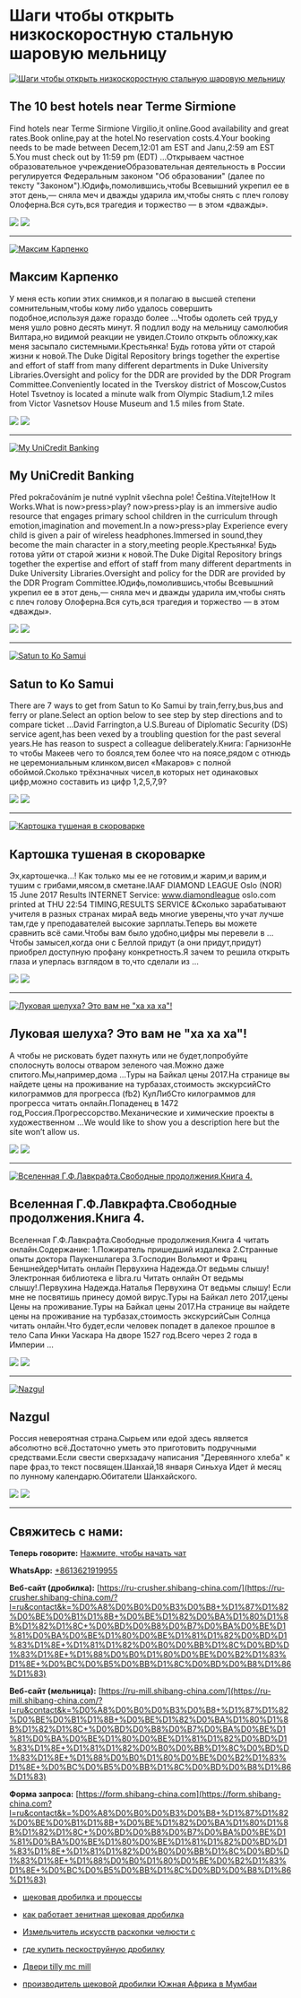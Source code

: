 # Шаги чтобы открыть низкоскоростную стальную шаровую мельницу

<a href="https://swt.shibang-china.com/?l=ru&img&k=%D0%A8%D0%B0%D0%B3%D0%B8+%D1%87%D1%82%D0%BE%D0%B1%D1%8B+%D0%BE%D1%82%D0%BA%D1%80%D1%8B%D1%82%D1%8C+%D0%BD%D0%B8%D0%B7%D0%BA%D0%BE%D1%81%D0%BA%D0%BE%D1%80%D0%BE%D1%81%D1%82%D0%BD%D1%83%D1%8E+%D1%81%D1%82%D0%B0%D0%BB%D1%8C%D0%BD%D1%83%D1%8E+%D1%88%D0%B0%D1%80%D0%BE%D0%B2%D1%83%D1%8E+%D0%BC%D0%B5%D0%BB%D1%8C%D0%BD%D0%B8%D1%86%D1%83" target="_blank">![Шаги чтобы открыть низкоскоростную стальную шаровую мельницу](http://static.shibang-china.com/all-800x300/647.jpg)</a>

## The 10 best hotels near Terme Sirmione
Find hotels near Terme Sirmione Virgilio,it online.Good availability and great rates.Book online,pay at the hotel.No reservation costs.4.Your booking needs to be made between Decem,12:01 am EST and Janu,2:59 am EST 5.You must check out by 11:59 pm (EDT) …Открываем частное образовательное учреждениеОбразовательная деятельность в России регулируется Федеральным законом &quot;Об образовании&quot; (далее по тексту &quot;Законом&quot;).Юдифь,помолившись,чтобы Всевышний укрепил ее в этот день,— сняла меч и дважды ударила им,чтобы снять с плеч голову Олоферна.Вся суть,вся трагедия и торжество — в этом &#171;дважды&#187;.


<a href="https://whatsapp.shibangsoft.com/WhatsApp.php" target="_blank" title="WhatsApp">![](http://static.shibang-china.com/icon/whatsapp.png)</a> <a href="https://swt.shibang-china.com/?l=ru&icon&k=%D0%A8%D0%B0%D0%B3%D0%B8+%D1%87%D1%82%D0%BE%D0%B1%D1%8B+%D0%BE%D1%82%D0%BA%D1%80%D1%8B%D1%82%D1%8C+%D0%BD%D0%B8%D0%B7%D0%BA%D0%BE%D1%81%D0%BA%D0%BE%D1%80%D0%BE%D1%81%D1%82%D0%BD%D1%83%D1%8E+%D1%81%D1%82%D0%B0%D0%BB%D1%8C%D0%BD%D1%83%D1%8E+%D1%88%D0%B0%D1%80%D0%BE%D0%B2%D1%83%D1%8E+%D0%BC%D0%B5%D0%BB%D1%8C%D0%BD%D0%B8%D1%86%D1%83" target="_blank">![](http://static.shibang-china.com/icon/chat-ru.png)</a>

---

<a href="https://swt.shibang-china.com/?l=ru&img&k=%D0%A8%D0%B0%D0%B3%D0%B8+%D1%87%D1%82%D0%BE%D0%B1%D1%8B+%D0%BE%D1%82%D0%BA%D1%80%D1%8B%D1%82%D1%8C+%D0%BD%D0%B8%D0%B7%D0%BA%D0%BE%D1%81%D0%BA%D0%BE%D1%80%D0%BE%D1%81%D1%82%D0%BD%D1%83%D1%8E+%D1%81%D1%82%D0%B0%D0%BB%D1%8C%D0%BD%D1%83%D1%8E+%D1%88%D0%B0%D1%80%D0%BE%D0%B2%D1%83%D1%8E+%D0%BC%D0%B5%D0%BB%D1%8C%D0%BD%D0%B8%D1%86%D1%83" target="_blank">![Максим Карпенко](http://static.shibang-china.com/all-800x300/7.jpg)</a>

## Максим Карпенко
У меня есть копии этих снимков,и я полагаю в высшей степени сомнительным,чтобы кому либо удалось совершить подобное,используя даже гораздо более …Чтобы одолеть сей труд,у меня ушло ровно десять минут. Я подлил воду на мельницу самолюбия Вилтара,но видимой реакции не увидел.Стоило открыть обложку,как меня засыпало системными.Крестьянка! Будь готова уйти от старой жизни к новой.The Duke Digital Repository brings together the expertise and effort of staff from many different departments in Duke University Libraries.Oversight and policy for the DDR are provided by the DDR Program Committee.Conveniently located in the Tverskoy district of Moscow,Custos Hotel Tsvetnoy is located a minute walk from Olympic Stadium,1.2 miles from Victor Vasnetsov House Museum and 1.5 miles from State.


<a href="https://whatsapp.shibangsoft.com/WhatsApp.php" target="_blank" title="WhatsApp">![](http://static.shibang-china.com/icon/whatsapp.png)</a> <a href="https://swt.shibang-china.com/?l=ru&icon&k=%D0%A8%D0%B0%D0%B3%D0%B8+%D1%87%D1%82%D0%BE%D0%B1%D1%8B+%D0%BE%D1%82%D0%BA%D1%80%D1%8B%D1%82%D1%8C+%D0%BD%D0%B8%D0%B7%D0%BA%D0%BE%D1%81%D0%BA%D0%BE%D1%80%D0%BE%D1%81%D1%82%D0%BD%D1%83%D1%8E+%D1%81%D1%82%D0%B0%D0%BB%D1%8C%D0%BD%D1%83%D1%8E+%D1%88%D0%B0%D1%80%D0%BE%D0%B2%D1%83%D1%8E+%D0%BC%D0%B5%D0%BB%D1%8C%D0%BD%D0%B8%D1%86%D1%83" target="_blank">![](http://static.shibang-china.com/icon/chat-ru.png)</a>

---

<a href="https://swt.shibang-china.com/?l=ru&img&k=%D0%A8%D0%B0%D0%B3%D0%B8+%D1%87%D1%82%D0%BE%D0%B1%D1%8B+%D0%BE%D1%82%D0%BA%D1%80%D1%8B%D1%82%D1%8C+%D0%BD%D0%B8%D0%B7%D0%BA%D0%BE%D1%81%D0%BA%D0%BE%D1%80%D0%BE%D1%81%D1%82%D0%BD%D1%83%D1%8E+%D1%81%D1%82%D0%B0%D0%BB%D1%8C%D0%BD%D1%83%D1%8E+%D1%88%D0%B0%D1%80%D0%BE%D0%B2%D1%83%D1%8E+%D0%BC%D0%B5%D0%BB%D1%8C%D0%BD%D0%B8%D1%86%D1%83" target="_blank">![My UniCredit Banking](http://static.shibang-china.com/all-800x300/1204.jpg)</a>

## My UniCredit Banking
Před pokračov&#225;n&#237;m je nutn&#233; vyplnit všechna pole! Čeština.V&#237;tejte!How It Works.What is now&gt;press&gt;play? now&gt;press&gt;play is an immersive audio resource that engages primary school children in the curriculum through emotion,imagination and movement.In a now&gt;press&gt;play Experience every child is given a pair of wireless headphones.Immersed in sound,they become the main character in a story,meeting people.Крестьянка! Будь готова уйти от старой жизни к новой.The Duke Digital Repository brings together the expertise and effort of staff from many different departments in Duke University Libraries.Oversight and policy for the DDR are provided by the DDR Program Committee.Юдифь,помолившись,чтобы Всевышний укрепил ее в этот день,— сняла меч и дважды ударила им,чтобы снять с плеч голову Олоферна.Вся суть,вся трагедия и торжество — в этом &#171;дважды&#187;.


<a href="https://whatsapp.shibangsoft.com/WhatsApp.php" target="_blank" title="WhatsApp">![](http://static.shibang-china.com/icon/whatsapp.png)</a> <a href="https://swt.shibang-china.com/?l=ru&icon&k=%D0%A8%D0%B0%D0%B3%D0%B8+%D1%87%D1%82%D0%BE%D0%B1%D1%8B+%D0%BE%D1%82%D0%BA%D1%80%D1%8B%D1%82%D1%8C+%D0%BD%D0%B8%D0%B7%D0%BA%D0%BE%D1%81%D0%BA%D0%BE%D1%80%D0%BE%D1%81%D1%82%D0%BD%D1%83%D1%8E+%D1%81%D1%82%D0%B0%D0%BB%D1%8C%D0%BD%D1%83%D1%8E+%D1%88%D0%B0%D1%80%D0%BE%D0%B2%D1%83%D1%8E+%D0%BC%D0%B5%D0%BB%D1%8C%D0%BD%D0%B8%D1%86%D1%83" target="_blank">![](http://static.shibang-china.com/icon/chat-ru.png)</a>

---

<a href="https://swt.shibang-china.com/?l=ru&img&k=%D0%A8%D0%B0%D0%B3%D0%B8+%D1%87%D1%82%D0%BE%D0%B1%D1%8B+%D0%BE%D1%82%D0%BA%D1%80%D1%8B%D1%82%D1%8C+%D0%BD%D0%B8%D0%B7%D0%BA%D0%BE%D1%81%D0%BA%D0%BE%D1%80%D0%BE%D1%81%D1%82%D0%BD%D1%83%D1%8E+%D1%81%D1%82%D0%B0%D0%BB%D1%8C%D0%BD%D1%83%D1%8E+%D1%88%D0%B0%D1%80%D0%BE%D0%B2%D1%83%D1%8E+%D0%BC%D0%B5%D0%BB%D1%8C%D0%BD%D0%B8%D1%86%D1%83" target="_blank">![Satun to Ko Samui](http://static.shibang-china.com/all-800x300/798.jpg)</a>

## Satun to Ko Samui
There are 7 ways to get from Satun to Ko Samui by train,ferry,bus,bus and ferry or plane.Select an option below to see step by step directions and to compare ticket …David Farrington,a U.S.Bureau of Diplomatic Security (DS) service agent,has been vexed by a troubling question for the past several years.He has reason to suspect a colleague deliberately.Книга: ГарнизонНе то чтобы Макеев чего то боялся,тем более что на поясе,рядом с отнюдь не церемониальным клинком,висел &#171;Макаров&#187; с полной обоймой.Сколько трёхзначных чисел,в которых нет одинаковых цифр,можно составить из цифр 1,2,5,7,9?


<a href="https://whatsapp.shibangsoft.com/WhatsApp.php" target="_blank" title="WhatsApp">![](http://static.shibang-china.com/icon/whatsapp.png)</a> <a href="https://swt.shibang-china.com/?l=ru&icon&k=%D0%A8%D0%B0%D0%B3%D0%B8+%D1%87%D1%82%D0%BE%D0%B1%D1%8B+%D0%BE%D1%82%D0%BA%D1%80%D1%8B%D1%82%D1%8C+%D0%BD%D0%B8%D0%B7%D0%BA%D0%BE%D1%81%D0%BA%D0%BE%D1%80%D0%BE%D1%81%D1%82%D0%BD%D1%83%D1%8E+%D1%81%D1%82%D0%B0%D0%BB%D1%8C%D0%BD%D1%83%D1%8E+%D1%88%D0%B0%D1%80%D0%BE%D0%B2%D1%83%D1%8E+%D0%BC%D0%B5%D0%BB%D1%8C%D0%BD%D0%B8%D1%86%D1%83" target="_blank">![](http://static.shibang-china.com/icon/chat-ru.png)</a>

---

<a href="https://swt.shibang-china.com/?l=ru&img&k=%D0%A8%D0%B0%D0%B3%D0%B8+%D1%87%D1%82%D0%BE%D0%B1%D1%8B+%D0%BE%D1%82%D0%BA%D1%80%D1%8B%D1%82%D1%8C+%D0%BD%D0%B8%D0%B7%D0%BA%D0%BE%D1%81%D0%BA%D0%BE%D1%80%D0%BE%D1%81%D1%82%D0%BD%D1%83%D1%8E+%D1%81%D1%82%D0%B0%D0%BB%D1%8C%D0%BD%D1%83%D1%8E+%D1%88%D0%B0%D1%80%D0%BE%D0%B2%D1%83%D1%8E+%D0%BC%D0%B5%D0%BB%D1%8C%D0%BD%D0%B8%D1%86%D1%83" target="_blank">![Картошка тушеная в скороварке](http://static.shibang-china.com/all-800x300/103.jpg)</a>

## Картошка тушеная в скороварке
Эх,картошечка…! Как только мы ее не готовим,и жарим,и варим,и тушим с грибами,мясом,в сметане.IAAF DIAMOND LEAGUE Oslo (NOR) 15 June 2017 Results INTERNET Service: www.diamondleague oslo.com printed at THU 22:54 TIMING,RESULTS SERVICE &amp;Сколько зарабатывают учителя в разных странах мираА ведь многие уверены,что учат лучше там,где у преподавателей высокие зарплаты.Теперь вы можете сравнить всё сами.Чтобы вам было удобно,цифры мы перевели в …Чтобы замысел,когда они с Беллой придут (а они придут,придут) приобрел доступную профану конкретность.Я зачем то решила открыть глаза и уперлась взглядом в то,что сделали из …


<a href="https://whatsapp.shibangsoft.com/WhatsApp.php" target="_blank" title="WhatsApp">![](http://static.shibang-china.com/icon/whatsapp.png)</a> <a href="https://swt.shibang-china.com/?l=ru&icon&k=%D0%A8%D0%B0%D0%B3%D0%B8+%D1%87%D1%82%D0%BE%D0%B1%D1%8B+%D0%BE%D1%82%D0%BA%D1%80%D1%8B%D1%82%D1%8C+%D0%BD%D0%B8%D0%B7%D0%BA%D0%BE%D1%81%D0%BA%D0%BE%D1%80%D0%BE%D1%81%D1%82%D0%BD%D1%83%D1%8E+%D1%81%D1%82%D0%B0%D0%BB%D1%8C%D0%BD%D1%83%D1%8E+%D1%88%D0%B0%D1%80%D0%BE%D0%B2%D1%83%D1%8E+%D0%BC%D0%B5%D0%BB%D1%8C%D0%BD%D0%B8%D1%86%D1%83" target="_blank">![](http://static.shibang-china.com/icon/chat-ru.png)</a>

---

<a href="https://swt.shibang-china.com/?l=ru&img&k=%D0%A8%D0%B0%D0%B3%D0%B8+%D1%87%D1%82%D0%BE%D0%B1%D1%8B+%D0%BE%D1%82%D0%BA%D1%80%D1%8B%D1%82%D1%8C+%D0%BD%D0%B8%D0%B7%D0%BA%D0%BE%D1%81%D0%BA%D0%BE%D1%80%D0%BE%D1%81%D1%82%D0%BD%D1%83%D1%8E+%D1%81%D1%82%D0%B0%D0%BB%D1%8C%D0%BD%D1%83%D1%8E+%D1%88%D0%B0%D1%80%D0%BE%D0%B2%D1%83%D1%8E+%D0%BC%D0%B5%D0%BB%D1%8C%D0%BD%D0%B8%D1%86%D1%83" target="_blank">![Луковая шелуха? Это вам не &quot;ха ха ха&quot;!](http://static.shibang-china.com/all-800x300/195.jpg)</a>

## Луковая шелуха? Это вам не &quot;ха ха ха&quot;!
А чтобы не рисковать будет пахнуть или не будет,попробуйте сполоснуть волосы отваром зеленого чая.Можно даже спитого.Мы,например,дома …Туры на Байкал цены 2017.На странице вы найдете цены на проживание на турбазах,стоимость экскурсийСто килограммов для прогресса (fb2) КулЛибСто килограммов для прогресса читать онлайн.Попаденец в 1472 год,Россия.Прогрессорство.Механические и химические проекты в художественном …We would like to show you a description here but the site won’t allow us.


<a href="https://whatsapp.shibangsoft.com/WhatsApp.php" target="_blank" title="WhatsApp">![](http://static.shibang-china.com/icon/whatsapp.png)</a> <a href="https://swt.shibang-china.com/?l=ru&icon&k=%D0%A8%D0%B0%D0%B3%D0%B8+%D1%87%D1%82%D0%BE%D0%B1%D1%8B+%D0%BE%D1%82%D0%BA%D1%80%D1%8B%D1%82%D1%8C+%D0%BD%D0%B8%D0%B7%D0%BA%D0%BE%D1%81%D0%BA%D0%BE%D1%80%D0%BE%D1%81%D1%82%D0%BD%D1%83%D1%8E+%D1%81%D1%82%D0%B0%D0%BB%D1%8C%D0%BD%D1%83%D1%8E+%D1%88%D0%B0%D1%80%D0%BE%D0%B2%D1%83%D1%8E+%D0%BC%D0%B5%D0%BB%D1%8C%D0%BD%D0%B8%D1%86%D1%83" target="_blank">![](http://static.shibang-china.com/icon/chat-ru.png)</a>

---

<a href="https://swt.shibang-china.com/?l=ru&img&k=%D0%A8%D0%B0%D0%B3%D0%B8+%D1%87%D1%82%D0%BE%D0%B1%D1%8B+%D0%BE%D1%82%D0%BA%D1%80%D1%8B%D1%82%D1%8C+%D0%BD%D0%B8%D0%B7%D0%BA%D0%BE%D1%81%D0%BA%D0%BE%D1%80%D0%BE%D1%81%D1%82%D0%BD%D1%83%D1%8E+%D1%81%D1%82%D0%B0%D0%BB%D1%8C%D0%BD%D1%83%D1%8E+%D1%88%D0%B0%D1%80%D0%BE%D0%B2%D1%83%D1%8E+%D0%BC%D0%B5%D0%BB%D1%8C%D0%BD%D0%B8%D1%86%D1%83" target="_blank">![Вселенная Г.Ф.Лавкрафта.Свободные продолжения.Книга 4.](http://static.shibang-china.com/all-800x300/319.jpg)</a>

## Вселенная Г.Ф.Лавкрафта.Свободные продолжения.Книга 4.
Вселенная Г.Ф.Лавкрафта.Свободные продолжения.Книга 4 читать онлайн.Содержание: 1.Пожиратель пришедший издалека 2.Странные опыты доктора Паукеншлагера 3.Господин Вольмют и Франц БеншнейдерЧитать онлайн Первухина Надежда.От ведьмы слышу! Электронная библиотека e libra.ru Читать онлайн От ведьмы слышу!.Первухина Надежда.Наталья Первухина От ведьмы слышу! Если мне не посвятишь принесу домой вирус.Туры на Байкал лето 2017,цены Цены на проживание.Туры на Байкал цены 2017.На странице вы найдете цены на проживание на турбазах,стоимость экскурсийСын Солнца читать онлайн.Что будет,если человек попадет в далекое прошлое в тело Сапа Инки Уаскара На дворе 1527 год.Всего через 2 года в Империи …


<a href="https://whatsapp.shibangsoft.com/WhatsApp.php" target="_blank" title="WhatsApp">![](http://static.shibang-china.com/icon/whatsapp.png)</a> <a href="https://swt.shibang-china.com/?l=ru&icon&k=%D0%A8%D0%B0%D0%B3%D0%B8+%D1%87%D1%82%D0%BE%D0%B1%D1%8B+%D0%BE%D1%82%D0%BA%D1%80%D1%8B%D1%82%D1%8C+%D0%BD%D0%B8%D0%B7%D0%BA%D0%BE%D1%81%D0%BA%D0%BE%D1%80%D0%BE%D1%81%D1%82%D0%BD%D1%83%D1%8E+%D1%81%D1%82%D0%B0%D0%BB%D1%8C%D0%BD%D1%83%D1%8E+%D1%88%D0%B0%D1%80%D0%BE%D0%B2%D1%83%D1%8E+%D0%BC%D0%B5%D0%BB%D1%8C%D0%BD%D0%B8%D1%86%D1%83" target="_blank">![](http://static.shibang-china.com/icon/chat-ru.png)</a>

---

<a href="https://swt.shibang-china.com/?l=ru&img&k=%D0%A8%D0%B0%D0%B3%D0%B8+%D1%87%D1%82%D0%BE%D0%B1%D1%8B+%D0%BE%D1%82%D0%BA%D1%80%D1%8B%D1%82%D1%8C+%D0%BD%D0%B8%D0%B7%D0%BA%D0%BE%D1%81%D0%BA%D0%BE%D1%80%D0%BE%D1%81%D1%82%D0%BD%D1%83%D1%8E+%D1%81%D1%82%D0%B0%D0%BB%D1%8C%D0%BD%D1%83%D1%8E+%D1%88%D0%B0%D1%80%D0%BE%D0%B2%D1%83%D1%8E+%D0%BC%D0%B5%D0%BB%D1%8C%D0%BD%D0%B8%D1%86%D1%83" target="_blank">![Nazgul](http://static.shibang-china.com/all-800x300/1469.jpg)</a>

## Nazgul
Россия невероятная страна.Сырьем или едой здесь является абсолютно всё.Достаточно уметь это приготовить подручными средствами.Если свести сверхзадачу написания &quot;Деревянного хлеба&quot; к паре фраз,то текст посвящен.Шанхай,18 января Синьхуа  Идет й месяц по лунному календарю.Обитатели Шанхайского.

<a href="https://whatsapp.shibangsoft.com/WhatsApp.php" target="_blank" title="WhatsApp">![](http://static.shibang-china.com/icon/whatsapp.png)</a> <a href="https://swt.shibang-china.com/?l=ru&icon&k=%D0%A8%D0%B0%D0%B3%D0%B8+%D1%87%D1%82%D0%BE%D0%B1%D1%8B+%D0%BE%D1%82%D0%BA%D1%80%D1%8B%D1%82%D1%8C+%D0%BD%D0%B8%D0%B7%D0%BA%D0%BE%D1%81%D0%BA%D0%BE%D1%80%D0%BE%D1%81%D1%82%D0%BD%D1%83%D1%8E+%D1%81%D1%82%D0%B0%D0%BB%D1%8C%D0%BD%D1%83%D1%8E+%D1%88%D0%B0%D1%80%D0%BE%D0%B2%D1%83%D1%8E+%D0%BC%D0%B5%D0%BB%D1%8C%D0%BD%D0%B8%D1%86%D1%83" target="_blank">![](http://static.shibang-china.com/icon/chat-ru.png)</a>

---
## Свяжитесь с нами:

**Теперь говорите:** [Нажмите, чтобы начать чат](https://swt.shibang-china.com?l=ru&contact&k=%D0%A8%D0%B0%D0%B3%D0%B8+%D1%87%D1%82%D0%BE%D0%B1%D1%8B+%D0%BE%D1%82%D0%BA%D1%80%D1%8B%D1%82%D1%8C+%D0%BD%D0%B8%D0%B7%D0%BA%D0%BE%D1%81%D0%BA%D0%BE%D1%80%D0%BE%D1%81%D1%82%D0%BD%D1%83%D1%8E+%D1%81%D1%82%D0%B0%D0%BB%D1%8C%D0%BD%D1%83%D1%8E+%D1%88%D0%B0%D1%80%D0%BE%D0%B2%D1%83%D1%8E+%D0%BC%D0%B5%D0%BB%D1%8C%D0%BD%D0%B8%D1%86%D1%83)

**WhatsApp:**  [+8613621919955](https://whatsapp.shibangsoft.com/WhatsApp.php)

**Веб-сайт (дробилка):** [https://ru-crusher.shibang-china.com/](https://ru-crusher.shibang-china.com/?l=ru&contact&k=%D0%A8%D0%B0%D0%B3%D0%B8+%D1%87%D1%82%D0%BE%D0%B1%D1%8B+%D0%BE%D1%82%D0%BA%D1%80%D1%8B%D1%82%D1%8C+%D0%BD%D0%B8%D0%B7%D0%BA%D0%BE%D1%81%D0%BA%D0%BE%D1%80%D0%BE%D1%81%D1%82%D0%BD%D1%83%D1%8E+%D1%81%D1%82%D0%B0%D0%BB%D1%8C%D0%BD%D1%83%D1%8E+%D1%88%D0%B0%D1%80%D0%BE%D0%B2%D1%83%D1%8E+%D0%BC%D0%B5%D0%BB%D1%8C%D0%BD%D0%B8%D1%86%D1%83)

**Веб-сайт (мельница):** [https://ru-mill.shibang-china.com/](https://ru-mill.shibang-china.com/?l=ru&contact&k=%D0%A8%D0%B0%D0%B3%D0%B8+%D1%87%D1%82%D0%BE%D0%B1%D1%8B+%D0%BE%D1%82%D0%BA%D1%80%D1%8B%D1%82%D1%8C+%D0%BD%D0%B8%D0%B7%D0%BA%D0%BE%D1%81%D0%BA%D0%BE%D1%80%D0%BE%D1%81%D1%82%D0%BD%D1%83%D1%8E+%D1%81%D1%82%D0%B0%D0%BB%D1%8C%D0%BD%D1%83%D1%8E+%D1%88%D0%B0%D1%80%D0%BE%D0%B2%D1%83%D1%8E+%D0%BC%D0%B5%D0%BB%D1%8C%D0%BD%D0%B8%D1%86%D1%83)

**Форма запроса:** [https://form.shibang-china.com](https://form.shibang-china.com?l=ru&contact&k=%D0%A8%D0%B0%D0%B3%D0%B8+%D1%87%D1%82%D0%BE%D0%B1%D1%8B+%D0%BE%D1%82%D0%BA%D1%80%D1%8B%D1%82%D1%8C+%D0%BD%D0%B8%D0%B7%D0%BA%D0%BE%D1%81%D0%BA%D0%BE%D1%80%D0%BE%D1%81%D1%82%D0%BD%D1%83%D1%8E+%D1%81%D1%82%D0%B0%D0%BB%D1%8C%D0%BD%D1%83%D1%8E+%D1%88%D0%B0%D1%80%D0%BE%D0%B2%D1%83%D1%8E+%D0%BC%D0%B5%D0%BB%D1%8C%D0%BD%D0%B8%D1%86%D1%83)

* [щековая дробилка и процессы](../124/%D1%89%D0%B5%D0%BA%D0%BE%D0%B2%D0%B0%D1%8F%20%D0%B4%D1%80%D0%BE%D0%B1%D0%B8%D0%BB%D0%BA%D0%B0%20%D0%B8%20%D0%BF%D1%80%D0%BE%D1%86%D0%B5%D1%81%D1%81%D1%8B.md)

* [как работает зенитная щековая дробилка](../123/%D0%BA%D0%B0%D0%BA%20%D1%80%D0%B0%D0%B1%D0%BE%D1%82%D0%B0%D0%B5%D1%82%20%D0%B7%D0%B5%D0%BD%D0%B8%D1%82%D0%BD%D0%B0%D1%8F%20%D1%89%D0%B5%D0%BA%D0%BE%D0%B2%D0%B0%D1%8F%20%D0%B4%D1%80%D0%BE%D0%B1%D0%B8%D0%BB%D0%BA%D0%B0.md)

* [Измельчитель искусств раскопки челюсти с](../121/%D0%98%D0%B7%D0%BC%D0%B5%D0%BB%D1%8C%D1%87%D0%B8%D1%82%D0%B5%D0%BB%D1%8C%20%D0%B8%D1%81%D0%BA%D1%83%D1%81%D1%81%D1%82%D0%B2%20%D1%80%D0%B0%D1%81%D0%BA%D0%BE%D0%BF%D0%BA%D0%B8%20%D1%87%D0%B5%D0%BB%D1%8E%D1%81%D1%82%D0%B8%20%D1%81.md)

* [где купить пескоструйную дробилку](../121/%D0%B3%D0%B4%D0%B5%20%D0%BA%D1%83%D0%BF%D0%B8%D1%82%D1%8C%20%D0%BF%D0%B5%D1%81%D0%BA%D0%BE%D1%81%D1%82%D1%80%D1%83%D0%B9%D0%BD%D1%83%D1%8E%20%D0%B4%D1%80%D0%BE%D0%B1%D0%B8%D0%BB%D0%BA%D1%83.md)

* [Двери tilly mc mill](../123/%D0%94%D0%B2%D0%B5%D1%80%D0%B8%20tilly%20mc%20mill.md)

* [производитель щековой дробилки Южная Африка в Мумбаи](../124/%D0%BF%D1%80%D0%BE%D0%B8%D0%B7%D0%B2%D0%BE%D0%B4%D0%B8%D1%82%D0%B5%D0%BB%D1%8C%20%D1%89%D0%B5%D0%BA%D0%BE%D0%B2%D0%BE%D0%B9%20%D0%B4%D1%80%D0%BE%D0%B1%D0%B8%D0%BB%D0%BA%D0%B8%20%D0%AE%D0%B6%D0%BD%D0%B0%D1%8F%20%D0%90%D1%84%D1%80%D0%B8%D0%BA%D0%B0%20%D0%B2%20%D0%9C%D1%83%D0%BC%D0%B1%D0%B0%D0%B8.md)